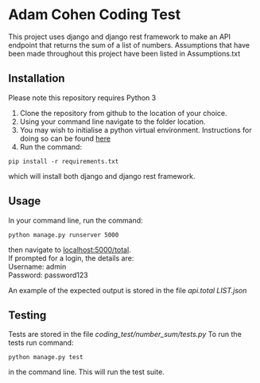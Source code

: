 # Adam Cohen Coding Test

This project uses django and django rest framework to make an API endpoint that returns the sum of a list of numbers.
Assumptions that have been made throughout this project have been listed in Assumptions.txt

## Installation

Please note this repository requires Python 3  
1. Clone the repository from github to the location of your choice.  
2. Using your command line navigate to the folder location.  
3. You may wish to initialise a python virtual environment. Instructions for doing so can be found [here](https://docs.python.org/3/library/venv.html)  
4. Run the command:  
```
pip install -r requirements.txt
```  
which will install both django and django rest framework.

## Usage

In your command line, run the command:  
```
python manage.py runserver 5000
```  
then navigate to [localhost:5000/total](localhost:5000/total).  
If prompted for a login, the details are:  
    Username: admin  
    Password: password123

An example of the expected output is stored in the file *api.total LIST.json*

## Testing

Tests are stored in the file *coding\_test/number_sum/tests.py*
To run the tests run command:  
```
python manage.py test
```  
in the command line. This will run the test suite.
